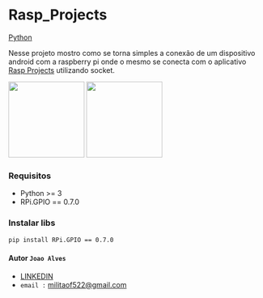 # Rasp_Projects

[Python](https://www.python.org/) 

Nesse projeto mostro como se torna simples a conexão de um dispositivo android com a raspberry pi onde o mesmo se conecta com o aplicativo [Rasp Projects](https://play.google.com/store/apps/details?id=org.jmapp.com.myapp) utilizando socket.

<img src="https://www.distek.com/blog/wp-content/uploads/2016/10/raspberry-pi-logo-300x169.png" width="150px"/> <img src="https://w7.pngwing.com/pngs/834/261/png-transparent-android-ios-handheld-devices-computer-file-android-android-logo-leaf-text-logo-thumbnail.png" width="150px"/>                                                  




### Requisitos

- Python >= 3
- RPi.GPIO == 0.7.0  


### Instalar libs

```bash
pip install RPi.GPIO == 0.7.0  
```
 









#### Autor `Joao Alves`
- [LINKEDIN](https://www.linkedin.com/in/joao-alves-505b541a8)
- `email :` militaof522@gmail.com 

 
 


